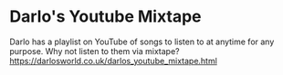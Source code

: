 # Darlo's Youtube Mixtape
Darlo has a playlist on YouTube of songs to listen to at anytime for any purpose. Why not listen to them via mixtape?  
<https://darlosworld.co.uk/darlos_youtube_mixtape.html>  
